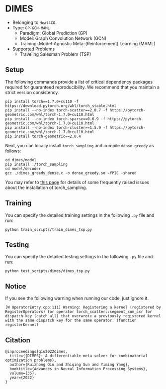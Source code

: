 # DIMES

* Belonging to ``Heat4CO``.
* Type: ``GP-GCN-MAML``
    * Paradigm: Global Prediction (GP)
    * Model: Graph Convolution Network (GCN)
    * Training: Model-Agnostic Meta-(Reinforcement) Learning (MAML)
* Supported Problems
    * Traveling Salesman Problem (TSP)

## Setup
The following commands provide a list of critical dependency packages required for guaranteed reproducibility. We recommend that you maintain a strict version consistency.
```
pip install torch==1.7.0+cu110 -f https://download.pytorch.org/whl/torch_stable.html
pip install --no-index torch-scatter==2.0.7 -f https://pytorch-geometric.com/whl/torch-1.7.0+cu110.html
pip install --no-index torch-sparse==0.6.9 -f https://pytorch-geometric.com/whl/torch-1.7.0+cu110.html
pip install --no-index torch-cluster==1.5.9 -f https://pytorch-geometric.com/whl/torch-1.7.0+cu110.html
pip install torch-geometric==2.0.4
```
Next, you can locally install ``torch_sampling`` and compile ``dense_greedy`` as follows:
```
cd dimes/model
pip install ./torch_sampling
cd model/decoder
gcc ./dimes_greedy_dense.c -o dense_greedy.so -fPIC -shared
```
You may refer to [this page](https://github.com/DIMESTeam/DIMES/issues/4#issuecomment-1863087703) for details of some frequently raised issues about the installation of torch_sampling.

## Training
You can specify the detailed training settings in the following `.py` file and run:
```
python train_scripts/train_dimes_tsp.py
```
## Testing
You can specify the detailed testing settings in the following `.py` file and run:
```
python test_scripts/dimes/dimes_tsp.py
```

## Notice
If you see the following warning when running our code, just ignore it.

```
[W OperatorEntry.cpp:111] Warning: Registering a kernel (registered by RegisterOperators) for operator torch_scatter::segment_sum_csr for dispatch key (catch all) that overwrote a previously registered kernel with the same dispatch key for the same operator. (function registerKernel)
```

## Citation
```
@inproceedings{qiu2022dimes,
  title={{DIMES}: A differentiable meta solver for combinatorial optimization problems},
  author={Ruizhong Qiu and Zhiqing Sun and Yiming Yang},
  booktitle={Advances in Neural Information Processing Systems},
  volume={35},
  year={2022}
}
```
